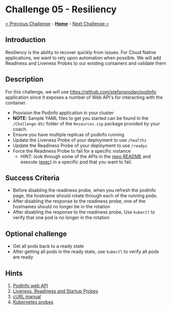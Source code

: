 # Challenge 05 - Resiliency

[< Previous Challenge](./Challenge-04-ingress.md) - **[Home](../README.md)** - [Next Challenge >](./Challenge-06-scaling.md)

## Introduction

Resiliency is the ability to recover quickly from issues.  For Cloud Native applications, we want to rely upon automation when possible.  We will add Readiness and Liveness Probes to our existing containers and validate them

## Description

For this challenge, we will use <https://github.com/stefanprodan/podinfo> application since it exposes a number of Web API's for interacting with the container.  

- Provision the Podinfo application in your cluster
- **NOTE:** Sample YAML files to get you started can be found in the `/Challenge-05/` folder of the `Resources.zip` package provided by your coach.
- Ensure you have multiple replicas of podinfo running
- Update the Liveness Probe of your deployment to use `/healthz`
- Update the Readiness Probe of your deployment to use `/readyz`
- Force the Readiness Probe to fail for a specific instance
    - HINT: look through some of the APIs in the [repo README](https://github.com/stefanprodan/podinfo) and execute ([exec](https://kubernetes.io/docs/reference/kubectl/generated/kubectl_exec/)) in a specific pod that you want to fail.

## Success Criteria

- Before disabling the readiness probe, when you refresh the podinfo page, the hostname should rotate through each of the running pods.
- After disabling the response to the readiness probe, one of the hostnames should no longer be in the rotation
- After disabling the response to the readiness probe, Use `kubectl` to verify that one pod is no longer in the rotation

## Optional challenge

- Get all pods back to a ready state
- After getting all pods in the ready state, use `kubectl` to verify all pods are ready

## Hints

1. [PodInfo web API](https://github.com/stefanprodan/podinfo)
1. [Liveness, Readiness and Startup Probes](https://kubernetes.io/docs/tasks/configure-pod-container/configure-liveness-readiness-startup-probes/)
1. [cURL manual](https://curl.haxx.se/docs/manual.html)
1. [Kubernetes probes](https://kubernetes.io/docs/concepts/workloads/pods/pod-lifecycle/#container-probes)
